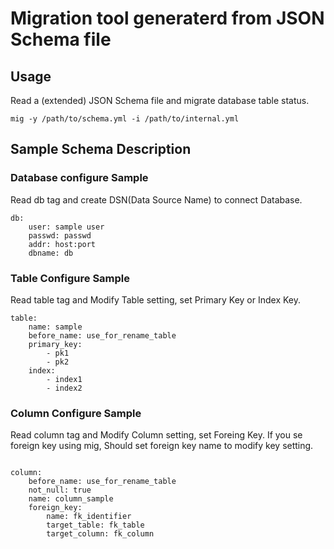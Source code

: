 # Migration tool generaterd from JSON Schema file

## Usage
Read a (extended) JSON Schema file and migrate database table status.
```sh:
mig -y /path/to/schema.yml -i /path/to/internal.yml
```

## Sample Schema Description

### Database configure Sample

Read db tag and create DSN(Data Source Name) to connect Database.

```yaml:
db:
    user: sample user
    passwd: passwd
    addr: host:port
    dbname: db

```

### Table Configure Sample

Read table tag and Modify Table setting, set Primary Key or Index Key.

```yaml:
table:
    name: sample
    before_name: use_for_rename_table
    primary_key:
        - pk1
        - pk2
    index:
        - index1
        - index2
```

### Column Configure Sample

Read column tag and Modify Column setting, set Foreing Key.
If you se foreign key using mig, Should set foreign key name
to modify key setting.

```yaml:

column:
    before_name: use_for_rename_table
    not_null: true
    name: column_sample
    foreign_key:
        name: fk_identifier
        target_table: fk_table
        target_column: fk_column
        
```
